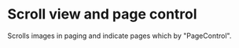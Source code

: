 Scroll view and page control
============================
Scrolls images in paging and indicate pages which by "PageControl".

